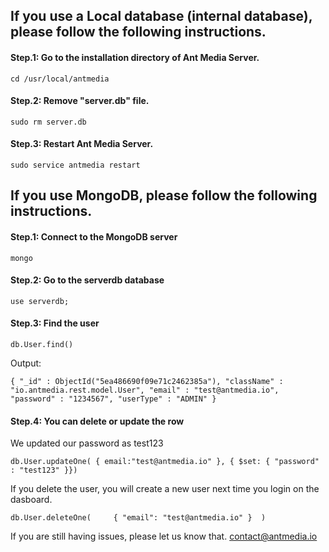 ## If you use a Local database (internal database), please follow the following instructions.

#### Step.1: Go to the installation directory of Ant Media Server. 

`
cd /usr/local/antmedia
`

#### Step.2: Remove "server.db" file. 

`
sudo rm server.db
`

#### Step.3: Restart Ant Media Server.

`
sudo service antmedia restart
`



## If you use MongoDB, please follow the following instructions.

#### Step.1: Connect to the MongoDB server

`
mongo
`

#### Step.2: Go to the serverdb database

`
use serverdb;
`

#### Step.3: Find the user

`db.User.find()`

Output:

`{ "_id" : ObjectId("5ea486690f09e71c2462385a"), "className" : "io.antmedia.rest.model.User", "email" : "test@antmedia.io", "password" : "1234567", "userType" : "ADMIN" }`

#### Step.4: You can delete or update the row

We updated our password as test123

`db.User.updateOne( { email:"test@antmedia.io" }, { $set: { "password" : "test123" }})`

If you delete the user, you will create a new user next time you login on the dasboard.

`db.User.deleteOne(     { "email": "test@antmedia.io" }  )`

If you are still having issues, please let us know that. 
[contact@antmedia.io](mailto:contact@antmedia.io) 
